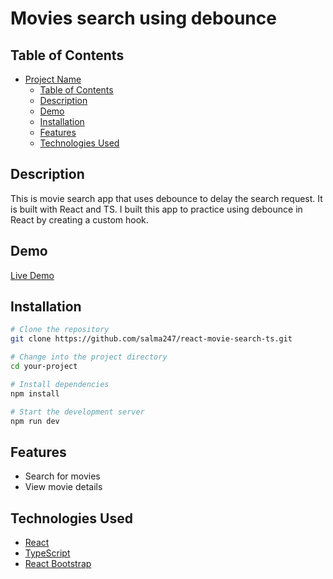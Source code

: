 # Movies search using debounce

## Table of Contents

- [Project Name](#project-name)
  - [Table of Contents](#table-of-contents)
  - [Description](#description)
  - [Demo](#demo)
  - [Installation](#installation)
  - [Features](#features)
  - [Technologies Used](#technologies-used)

## Description
This is movie search app that uses debounce to delay the search request. It is built with React and TS. I built this app to practice using debounce in React by creating a custom hook.

## Demo

[Live Demo](https://salma247.github.io/react-movie-search/)

## Installation

```bash
# Clone the repository
git clone https://github.com/salma247/react-movie-search-ts.git

# Change into the project directory
cd your-project

# Install dependencies
npm install

# Start the development server
npm run dev
```

## Features

- Search for movies
- View movie details

## Technologies Used

- [React](https://reactjs.org/)
- [TypeScript](https://www.typescriptlang.org/)
- [React Bootstrap](https://react-bootstrap.github.io/)

